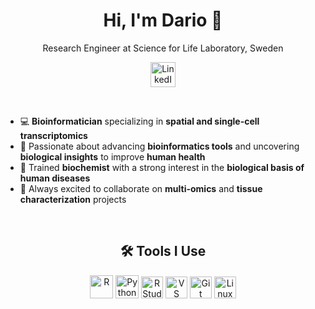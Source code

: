 <h1 align="center">Hi, I'm Dario 👋</h1>
<p align="center">Research Engineer at Science for Life Laboratory, Sweden</p>

<p align="center">
  <a href="https://www.linkedin.com/in/dario-dalo-fonseca/ target="_blank">
    <img src="https://cdn.jsdelivr.net/gh/devicons/devicon/icons/linkedin/linkedin-original.svg" alt="LinkedIn" width="40" height="40"/>
  </a>
</p>

<br>

- 💻 **Bioinformatician** specializing in **spatial and single-cell transcriptomics**  
- 🔬 Passionate about advancing **bioinformatics tools** and uncovering **biological insights** to improve **human health**  
- 🧪 Trained **biochemist** with a strong interest in the **biological basis of human diseases**  
- 🤝 Always excited to collaborate on **multi-omics** and **tissue characterization** projects

<br>

<h2 align="center">🛠️ Tools I Use</h2>

<p align="center">
  <!-- Languages -->
  <img src="https://cdn.jsdelivr.net/gh/devicons/devicon/icons/r/r-original.svg" width="37" alt="R"/>
  <img src="https://cdn.jsdelivr.net/gh/devicons/devicon/icons/python/python-original.svg" width="37" alt="Python"/>
  
  <!-- Environments -->
  <img src="https://cdn.jsdelivr.net/gh/devicons/devicon/icons/rstudio/rstudio-original.svg" width="35" alt="RStudio"/>
  <img src="https://cdn.jsdelivr.net/gh/devicons/devicon/icons/vscode/vscode-original.svg" width="35" alt="VS Code"/>

  <!-- Version Control -->
  <img src="https://cdn.jsdelivr.net/gh/devicons/devicon/icons/git/git-original.svg" width="35" alt="Git"/>

  <!-- System -->
  <img src="https://cdn.jsdelivr.net/gh/devicons/devicon/icons/linux/linux-original.svg" width="35" alt="Linux"/>
</p>



  

<!--
**dalofonseca/dalofonseca** is a ✨ _special_ ✨ repository because its `README.md` (this file) appears on your GitHub profile.

Here are some ideas to get you started:

- 🔭 I’m currently working on ...
- 🌱 I’m currently learning ...
- 👯 I’m looking to collaborate on ...
- 🤔 I’m looking for help with ...
- 💬 Ask me about ...
- 📫 How to reach me: ...
- 😄 Pronouns: ...
- ⚡ Fun fact: ...
-->
